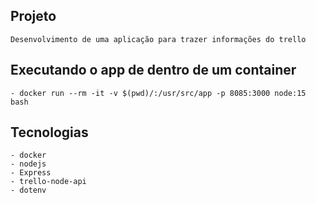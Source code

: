 ## Projeto
```
Desenvolvimento de uma aplicação para trazer informações do trello
```
## Executando o app de dentro de um container
```
- docker run --rm -it -v $(pwd)/:/usr/src/app -p 8085:3000 node:15 bash
```
## Tecnologias

```
- docker
- nodejs
- Express
- trello-node-api
- dotenv
```

